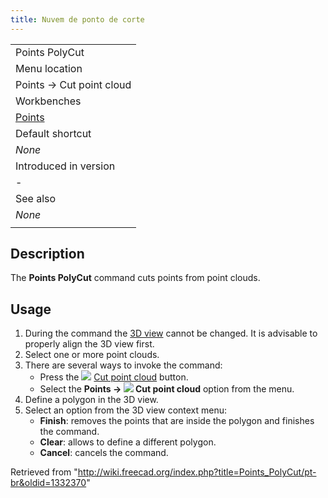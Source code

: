 ```yaml
---
title: Nuvem de ponto de corte
---
```

|  |
| --- |
| Points PolyCut |
| Menu location |
| Points → Cut point cloud |
| Workbenches |
| [Points](/Points_Workbench "Points Workbench") |
| Default shortcut |
| *None* |
| Introduced in version |
| - |
| See also |
| *None* |
|  |

## Description

The **Points PolyCut** command cuts points from point clouds.

## Usage

1. During the command the [3D view](/3D_view "3D view") cannot be changed. It is advisable to properly align the 3D view first.
2. Select one or more point clouds.
3. There are several ways to invoke the command:
   * Press the ![](/images/Points_PolyCut.svg) [Cut point cloud](/Points_PolyCut "Points PolyCut") button.
   * Select the **Points → ![](/images/Points_PolyCut.svg) Cut point cloud** option from the menu.
4. Define a polygon in the 3D view.
5. Select an option from the 3D view context menu:
   * **Finish**: removes the points that are inside the polygon and finishes the command.
   * **Clear**: allows to define a different polygon.
   * **Cancel**: cancels the command.

Retrieved from "<http://wiki.freecad.org/index.php?title=Points_PolyCut/pt-br&oldid=1332370>"